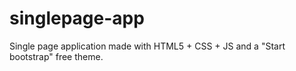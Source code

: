 # singlepage-app
Single page application made with HTML5 + CSS + JS and a "Start bootstrap" free theme.